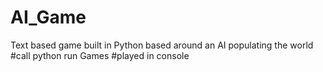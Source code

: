 # AI_Game
Text based game built in Python based around an AI populating the world
#call python run Games
#played in console 
